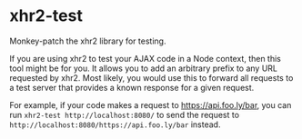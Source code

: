 # xhr2-test
Monkey-patch the xhr2 library for testing.

If you are using xhr2 to test your AJAX code in a Node context, then this tool might be for you. It allows you to add an
arbitrary prefix to any URL requested by xhr2. Most likely, you would use this to forward all requests to a test server
that provides a known response for a given request.

For example, if your code makes a request to https://api.foo.ly/bar, you can run ```xhr2-test http://localhost:8080/```
to send the request to ```http://localhost:8080/https://api.foo.ly/bar``` instead.
